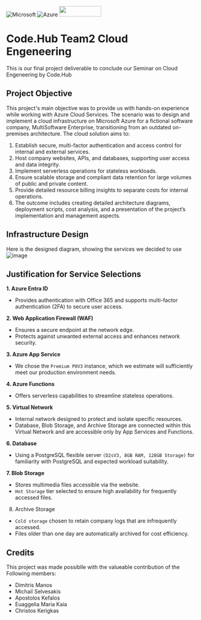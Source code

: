 ![Microsoft](https://img.shields.io/badge/Microsoft-0078D4?style=for-the-badge&logo=microsoft&logoColor=white) ![Azure](https://img.shields.io/badge/azure-%230072C6.svg?style=for-the-badge&logo=microsoftazure&logoColor=white) <img src="https://github.com/user-attachments/assets/eef773fe-dc21-49ca-8006-27d6e232e7dc" data-canonical-src="[https://gyazo.com/eb5c5741b6a9a16c692170a41a49c858.png](https://codehub.gr/wp-content/uploads/2020/11/CodeHub-logo_Full-e1515417616834-1.png)" width="112" height="28" />


# Code.Hub Team2 Cloud Engeneering
This is our final project deliverable to conclude our Seminar on Cloud Engeneering by Code.Hub

## Project Objective
This project's main objective was to provide us with hands-on experience while working with Azure Cloud Services. 
The scenario was to design and implement a cloud infrastructure on Microsoft Azure for a fictional software company, MultiSoftware Enterprise, transitioning from an outdated on-premises architecture. The cloud solution aims to:

1. Establish secure, multi-factor authentication and access control for internal and external services.
2. Host company websites, APIs, and databases, supporting user access and data integrity.
3. Implement serverless operations for stateless workloads.
4. Ensure scalable storage and compliant data retention for large volumes of public and private content.
5. Provide detailed resource billing insights to separate costs for internal operations.
6. The outcome includes creating detailed architecture diagrams, deployment scripts, cost analysis, and a presentation of the project’s implementation and management aspects.

## Infrastructure Design 
Here is the designed diagram, showing the services we decided to use
![image](https://github.com/user-attachments/assets/acef53ec-2c4b-4ff1-abed-871b22e6f0a3)

## Justification for Service Selections
**1. Azure Entra ID**

  * Provides authentication with Office 365 and supports multi-factor authentication (2FA) to secure user access.

**2. Web Application Firewall (WAF)**

  * Ensures a secure endpoint at the network edge.
  * Protects against unwanted external access and enhances network security.

**3. Azure App Service**

  * We chose the `Premium P0V3` instance, which we estimate will sufficiently meet our production environment needs.

**4. Azure Functions**

  * Offers serverless capabilities to streamline stateless operations.

**5. Virtual Network**

  * Internal network designed to protect and isolate specific resources.
  * Database, Blob Storage, and Archive Storage are connected within this Virtual Network and are accessible only by App Services and Functions.

**6. Database**

  * Using a PostgreSQL flexible server `(D2sV3, 8GB RAM, 128GB Storage)` for familiarity with PostgreSQL and expected workload suitability.

**7. Blob Storage**

  * Stores multimedia files accessible via the website.
  * `Hot Storage` tier selected to ensure high availability for frequently accessed files.
8. Archive Storage

  * `Cold storage` chosen to retain company logs that are infrequently accessed.
  * Files older than one day are automatically archived for cost efficiency.

## Credits
This project was made possiblle with the valueable contribution of the Following members:
* Dimitris Manos
* Michail Selvesakis
* Apostolos Kefalos
* Euaggelia Maria Kaia
* Christos Kerigkas
